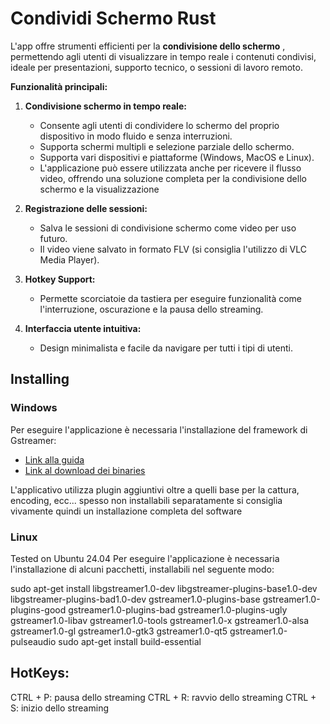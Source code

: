 Condividi Schermo Rust
======================

L'app offre strumenti efficienti per la  **condivisione dello schermo** , permettendo agli utenti di visualizzare in tempo reale i contenuti condivisi, ideale per presentazioni, supporto tecnico, o sessioni di lavoro remoto.

**Funzionalità principali:**

1. **Condivisione schermo in tempo reale:**

   * Consente agli utenti di condividere lo schermo del proprio dispositivo in modo fluido e senza interruzioni.
   * Supporta schermi multipli e selezione parziale dello schermo.
   * Supporta vari dispositivi e piattaforme (Windows, MacOS e Linux).
   * L'applicazione può essere utilizzata anche per ricevere il flusso video, offrendo una soluzione completa per la condivisione dello schermo e la visualizzazione
2. **Registrazione delle sessioni:**

   * Salva le sessioni di condivisione schermo come video per uso futuro.
   * Il video viene salvato in formato FLV (si consiglia l'utilizzo di VLC Media Player).
3. **Hotkey Support:**

   * Permette scorciatoie da tastiera per eseguire funzionalità come l'interruzione, oscurazione e la pausa dello streaming.
4. **Interfaccia utente intuitiva:**

   * Design minimalista e facile da navigare per tutti i tipi di utenti.

## Installing

### Windows

Per eseguire l'applicazione è necessaria l'installazione del framework di Gstreamer:

* [Link alla guida](https://gstreamer.freedesktop.org/documentation/installing/on-windows.html?gi-language=c)
* [Link al download dei binaries](https://gstreamer.freedesktop.org/download/#windows)

L'applicativo utilizza plugin aggiuntivi oltre a quelli base per la cattura, encoding, ecc... spesso non installabili separatamente
si consiglia vivamente quindi un installazione completa del software

### Linux

Tested on Ubuntu 24.04
Per eseguire l'applicazione è necessaria l'installazione di alcuni  pacchetti, installabili nel seguente modo:

sudo apt-get install libgstreamer1.0-dev libgstreamer-plugins-base1.0-dev libgstreamer-plugins-bad1.0-dev gstreamer1.0-plugins-base gstreamer1.0-plugins-good gstreamer1.0-plugins-bad gstreamer1.0-plugins-ugly gstreamer1.0-libav gstreamer1.0-tools gstreamer1.0-x gstreamer1.0-alsa gstreamer1.0-gl gstreamer1.0-gtk3 gstreamer1.0-qt5 gstreamer1.0-pulseaudio
sudo apt-get install build-essential

## HotKeys:

CTRL + P: pausa dello streaming
CTRL + R: ravvio dello streaming
CTRL + S: inizio dello streaming
